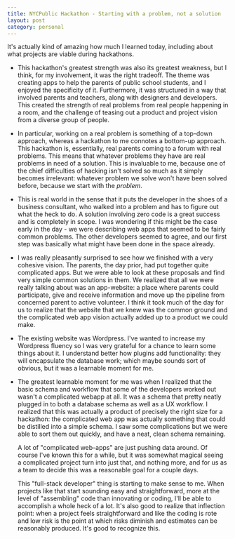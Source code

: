 ```yaml
---
title: NYCPublic Hackathon - Starting with a problem, not a solution
layout: post
category: personal
---
```


It's actually kind of amazing how much I learned today, including about what projects are viable during hackathons.

* This hackathon's greatest strength was also its greatest weakness, but I think, for my involvement, it was the right tradeoff.  The theme was creating apps to help the parents of public school students, and I enjoyed the specificity of it.  Furthermore, it was structured in a way that involved parents and teachers, along with designers and developers.  This created the strength of real problems from real people happening in a room, and the challenge of teasing out a product and project vision from a diverse group of people.

* In particular, working on a real problem is something of a top-down approach, whereas a hackathon to me connotes a bottom-up approach. This hackathon is, essentially, real parents coming to a forum with real problems. This means that whatever problems they have are real problems in need of a solution. This is invaluable to me, because one of the chief difficulties of hacking isn't solved so much as it simply becomes irrelevant: whatever problem we solve won't have been solved before, because we start with the *problem*.

* This is real world in the sense that it puts the developer in the shoes of a business consultant, who walked into a problem and has to figure out what the heck to do. A solution involving zero code is a great success and is completely in scope.  I was wondering if this might be the case early in the day - we were describing web apps that seemed to be fairly common problems. The other developers seemed to agree, and our first step was basically what might have been done in the space already.

* I was really pleasantly surprised to see how we finished with a very cohesive vision. The parents, the day prior, had put together quite complicated apps. But we were able to look at these proposals and find very simple common solutions in them. We realized that all we were really talking about was an app-website: a place where parents could participate, give and receive information and move up the pipeline from concerned parent to active volunteer. I think it took much of the day for us to realize that the website that we knew was the common ground and the complicated web app vision actually added up to a product we could make.

* The existing website was Wordpress.  I've wanted to increase my Wordpress fluency so I was very grateful for a chance to learn some things about it. I understand better how plugins add functionality: they will encapsulate the database work; which maybe sounds sort of obvious, but it was a learnable moment for me.

* The greatest learnable moment for me was when I realized that the basic schema and workflow that some of the developers worked out wasn't a complicated webapp at all.  It was a schema that pretty neatly plugged in to both a database schema as well as a UX workflow.  I realized that this was actually a product of precisely the right size for a hackathon:  the complicated web app was actually something that could be distilled into a simple schema.  I saw some complications but we were able to sort them out quickly, and have a neat, clean schema remaining.

    A lot of "complicated web-apps" are just pushing data around. Of course I've known this for a while, but it was somewhat magical seeing a complicated project turn into just that, and nothing more, and for us as a team to decide this was a reasonable goal for a couple days.

    This "full-stack developer" thing is starting to make sense to me. When projects like that start sounding easy and straightforward, more at the level of "assembling" code than innovating or coding, I'll be able to accomplish a whole heck of a lot. It's also good to realize that inflection point: when a project feels straightforward and like the coding is rote and low risk is the point at which risks diminish and estimates can be reasonably produced. It's good to recognize this.
    